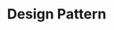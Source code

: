 ---
layout: blog_by_category
title: 'Design Pattern'
category: design-pattern
permalink: /blog/category/design-pattern/
---